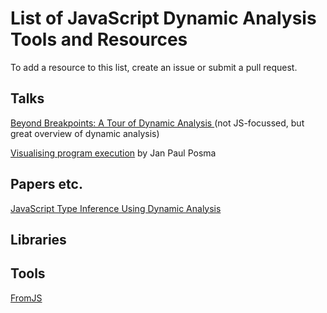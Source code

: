 # List of JavaScript Dynamic Analysis Tools and Resources

To add a resource to this list, create an issue or submit a pull request.

## Talks

[Beyond Breakpoints: A Tour of Dynamic Analysis
](https://www.infoq.com/presentations/dynamic-analysis-tools) (not JS-focussed, but great overview of dynamic analysis)

[Visualising program execution](https://www.youtube.com/watch?v=Ml6Dp3F4Inc) by Jan Paul Posma

## Papers etc.

[JavaScript Type Inference Using Dynamic Analysis](http://cs.au.dk/fileadmin/site_files/cs/Masters_and_diplomas/MortenPassowOdgaard.pdf)

## Libraries

## Tools

[FromJS](http://www.fromjs.com/)
